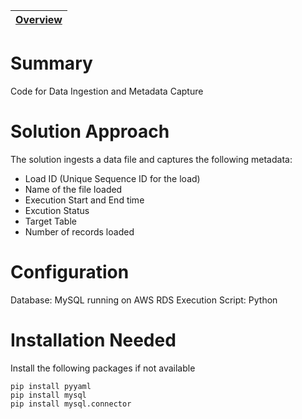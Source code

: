 | [Overview](/README.md) 
|----|

# Summary
Code for Data Ingestion and Metadata Capture

# Solution Approach
The solution ingests a data file and captures the following metadata:
- Load ID (Unique Sequence ID for the load)
- Name of the file loaded
- Execution Start and End time
- Excution Status
- Target Table
- Number of records loaded

# Configuration
Database: MySQL running on AWS RDS
Execution Script: Python

# Installation Needed
Install the following packages if not available
```
pip install pyyaml
pip install mysql
pip install mysql.connector

```